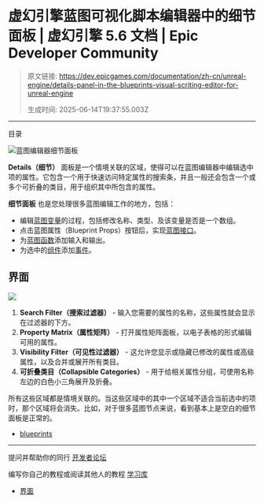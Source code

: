 # 虚幻引擎蓝图可视化脚本编辑器中的细节面板 | 虚幻引擎 5.6 文档 | Epic Developer Community

> 原文链接: https://dev.epicgames.com/documentation/zh-cn/unreal-engine/details-panel-in-the-blueprints-visual-scriting-editor-for-unreal-engine
> 
> 生成时间: 2025-06-14T19:37:55.003Z

---

目录

![蓝图编辑器细节面板](https://dev.epicgames.com/community/api/documentation/image/438bd036-4e2b-4462-8bc2-0ba112a9fea3?resizing_type=fill&width=1920&height=335)

**Details（细节）** 面板是一个情境关联的区域，使得可以在蓝图编辑器中编辑选中项的属性。它包含一个用于快速访问特定属性的搜索条，并且一般还会包含一个或多个可折叠的类目，用于组织其中所包含的属性。

**细节面板** 也是您处理很多蓝图编辑工作的地方，包括：

-   编辑[蓝图变量](/documentation/zh-cn/unreal-engine/blueprint-variables-in-unreal-engine)的过程，包括修改名称、类型、及该变量是否是一个数组。
-   点击蓝图属性（Blueprint Props）按钮后，实现[蓝图接口](/documentation/zh-cn/unreal-engine/blueprint-interface-in-unreal-engine)。
-   为[蓝图函数](/documentation/zh-cn/unreal-engine/functions-in-unreal-engine)添加输入和输出。
-   为选中的[组件](/documentation/zh-cn/unreal-engine/components-window-in-unreal-engine)添加[事件](/documentation/zh-cn/unreal-engine/events-in-unreal-engine)。

## 界面

![](https://d1iv7db44yhgxn.cloudfront.net/documentation/images/2e20842a-07ae-41d1-bdd4-829aa73b6875/blueprintdetails2.png)

1.  **Search Filter（搜索过滤器）** - 输入您需要的属性的名称，这些属性就会显示在过滤器的下方。
2.  **Property Matrix（属性矩阵）** - 打开属性矩阵面板，以电子表格的形式编辑可用的属性。
3.  **Visibility Filter（可见性过滤器）** - 这允许您显示或隐藏已修改的属性或高级属性，以及合并或展开所有类目。
4.  **可折叠类目（Collapsible Categories）** - 用于给相关属性分组，可使用名称左边的白色小三角展开及折叠。

所有这些区域都是情境关联的。当这些区域中的其中一个区域不适合当前选中的项时，那个区域将会消失。比如，对于很多蓝图节点来说，看到基本上是空白的细节面板是正常的。

-   [blueprints](https://dev.epicgames.com/community/search?query=blueprints)

* * *

提问并帮助你的同行 [开发者论坛](https://forums.unrealengine.com/categories?tag=unreal-engine)

编写你自己的教程或阅读其他人的教程 [学习库](https://dev.epicgames.com/community/unreal-engine/learning)

-   [界面](/documentation/zh-cn/unreal-engine/details-panel-in-the-blueprints-visual-scriting-editor-for-unreal-engine#%E7%95%8C%E9%9D%A2)